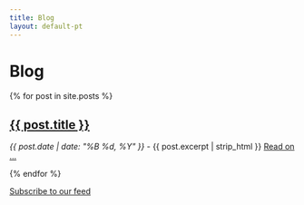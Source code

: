 ```yaml
---
title: Blog
layout: default-pt
---
```


# Blog

{% for post in site.posts %}
<h2><a href="{{ post.url }}">{{ post.title }}</a></h2>
<p>
	<em>{{ post.date | date: "%B %d, %Y" }}</em> -
	{{ post.excerpt | strip_html }} 
	<a href="{{ post.url }}">Read on ...</a>
</p>
{% endfor %}

<p class="menulike"><a href="../feed.xml" class="feed">Subscribe to our feed</a></p>
